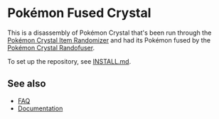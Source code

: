 # Pokémon Fused Crystal

This is a disassembly of Pokémon Crystal that's been run through the [Pokémon Crystal Item Randomizer](https://github.com/erudnick-cohen/Pokemon-Crystal-Item-Randomizer) and had its Pokémon fused by the [Pokémon Crystal Randofuser](https://github.com/xCrystal/crystal-randofuser).

To set up the repository, see [INSTALL.md](INSTALL.md).

## See also

* [FAQ](FAQ.md)
* [Documentation](docs/)
